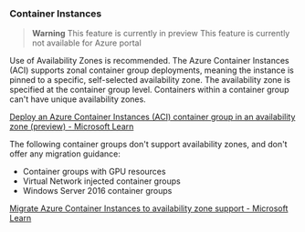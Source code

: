 ### Container Instances


> **Warning**
> This feature is currently in preview
> This feature is currently not available for Azure portal

Use of Availability Zones is recommended. The Azure Container Instances (ACI) supports zonal container group deployments, meaning the instance is pinned to a specific, self-selected availability zone. The availability zone is specified at the container group level. Containers within a container group can't have unique availability zones.

[Deploy an Azure Container Instances (ACI) container group in an availability zone (preview) - Microsoft Learn](https://learn.microsoft.com/en-us/azure/container-instances/availability-zones)

The following container groups don't support availability zones, and don't offer any migration guidance:

- Container groups with GPU resources
- Virtual Network injected container groups
- Windows Server 2016 container groups

[Migrate Azure Container Instances to availability zone support - Microsoft Learn](https://learn.microsoft.com/en-us/azure/reliability/migrate-container-instances)

